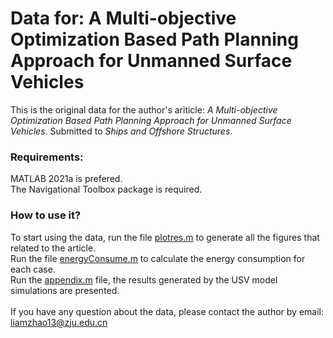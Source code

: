 # Data for: A Multi-objective Optimization Based Path Planning Approach for Unmanned Surface Vehicles
This is the original data for the author's ariticle: *A Multi-objective Optimization Based Path Planning Approach for Unmanned Surface Vehicles*. Submitted to *Ships and Offshore Structures*. 

### Requirements:
MATLAB 2021a is prefered.\
The Navigational Toolbox package is required.

### How to use it?
To start using the data, run the file [plotres.m](https://github.com/LiangZhao13/Data-for-Intelligent-Navigation-A-Sensor-based-Path-Planning-Approach-for-Unmanned-Surface-Vehicles/blob/main/plotres.m) to generate all the figures that related to the article.\
Run the file [energyConsume.m](https://github.com/LiangZhao13/Data-for-Intelligent-Navigation-A-Sensor-based-Path-Planning-Approach-for-Unmanned-Surface-Vehicles/blob/main/energyConsume.m) to calculate the energy consumption for each case.\
Run the [appendix.m](https://github.com/LiangZhao13/Data-for-Intelligent-Navigation-A-Sensor-based-Path-Planning-Approach-for-Unmanned-Surface-Vehicles/blob/main/appendix.m) file, the results generated by the USV model simulations are presented.\
\
If you have any question about the data, please contact the author by email: liamzhao13@zju.edu.cn

